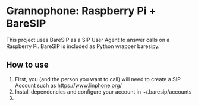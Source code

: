 # Grannophone: Raspberry Pi + BareSIP
This project uses BareSIP as a SIP User Agent to answer calls on a Raspberry Pi.
BareSIP is included as Python wrapper baresipy.

## How to use
1. First, you (and the person you want to call) will need to create a SIP Account such as https://www.linphone.org/
2. Install dependencies and configure your account in ~/.baresip/accounts
3. 

